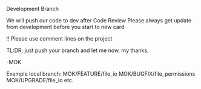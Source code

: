 Development Branch

We will push our code to dev after Code Review 
Please always get update from development before you start to new card


!! Please use comment lines on the project 


TL:DR;
just push your branch and let me now, my thanks.

-MOK


Example local branch:
MOK/FEATURE/file_io
MOK/BUGFIX/file_permissions
MOK/UPGRADE/file_io etc.
